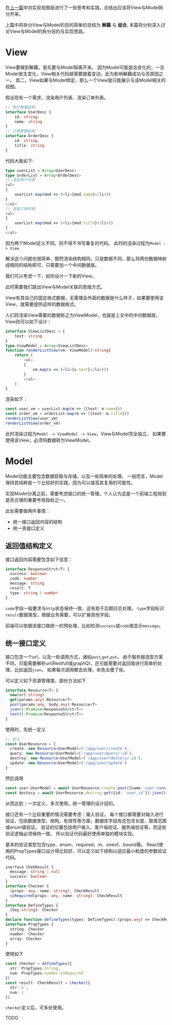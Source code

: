 在[上一篇](./1-intro.md)中对实现视图层进行了一些思考和实践，总结出应该将View与Model拆分开来。

上篇中将拆分View与Model的目的简单的总结为 **解藕** 与 **组合**,
本篇将分别深入讨论View与Model的拆分目的与实现思路。

# View
View要做到解藕，首先要与Model隔离开来。
因为Model可能是会变化的，一旦Model发生变化，View相关代码就需要跟着变动，此为影响解藕成功与否原因之一。
其二，View如果与Model绑定，那么一个View就只能展示与该Model相关的视图。

假设现有一个需求，渲染用户列表、渲染订单列表。
```TypeScript
// 用户数据结构
interface UserDesc {
    id: string,
    name: string
}
// 订单数据结构
interface OrderDesc {
    id: string,
    title: string
}
```
代码大致如下:
```TypeScript
type userList = Array<UserDesc>
type orderList = Array<OrderDesc>
// 渲染用户列表
<ul>
{
    userList.map(mod => (<li>{mod.name}</li>))
}
</ul>
// 渲染订单列表
<ul>
{
    userList.map(mod => (<li>{mod.title}</li>))
}
</ul>
```
因为两个Model定义不同，则不得不书写重复的代码。
此时的渲染过程为`Model -> View`

解决这个问题也很简单，既然渲染结构相同，只是数据不同，那么将两份数据映射成相同的结构即可，只需要加一个中间数据层。

我们可以考虑一下，如何设计一下新的View。

此时需要我们跳出View与Model关联的思维方式。

View有其自己的固定格式数据，无需理会外面的数据是什么样子，如果要使用该View，就需要提供这样的数据格式。

人们将渲染View需要的数据称之为ViewModel，也就是上文中的中间数据层，View则可以如下设计：
```TypeScript
interface ViewListDesc = {
    text: string
}
type ViewModel = Array<ViewListDesc>
function renderListView(vm: ViewModel):string{
    return (
        <ul>
        {
            vm.map(v => (<li>{v.text}</li>)))
        }
        </ul>
    )
}
```

渲染如下：
```TypeScript
const user_vm = userList.map(m => ({text: m.name}))
const order_vm = orderList.map(m => ({text: m.title}))
renderListView(user_vm)
renderListView(order_vm)
```
此时渲染过程为`Model -> ViewModel -> View`，View与Model完全独立，
如果要使用该View，必须将数据转为ViewModel。

# Model

Model功能主要包含数据获取与存储，以及一些简单的处理。
一般而言，Model保持其纯粹是一个比较好的实践，因为可以提高其复用的可能性。

实现Model分离之前，需要考虑接口的统一管理。个人认为这是一个前端工程规划是否合理的重要考核指标之一。

此处需要做两件事情：
+ 统一接口返回内容的结构
+ 统一资接口定义

## 返回值结构定义
接口返回内容需要包含如下信息：
```TypeScript
interface ResponseStrct<T> {
  success: boolean
  code: number
  message: string
  result: T
  type: string | number
}
```
`code`字段一般要求与`http`状态保持一致，这有助于后期日志处理。
`type`字段标识`result`数据类型，根据业务需要，可以扩展其他字段。

前端可以依据该接口做统一的预处理，比如检测`success`或`code`值显示`message`。

## 统一接口定义
接口包含一个url，以及一些调用方式，诸如`post`,`get`,`put`。
由于服务器选型方案不同，可能需要解析url(Restfull或graphQ)，还可能需要对返回值进行简单的处理，比如返回`json`。
如果每次调用都去处理，未免太傻了些。

可以定义如下资源管理类，部份方法如下
```TypeScript
interface Resource<T> {
  new(url:string)
  get(params:any):Resource<T>
  post(params:any, body:any):Resource<T>
  json():Promise<ResponseStrct<T>>
  text():Promise<ResponseStrct<T>>
}
```
使用时，先统一定义
```TypeScript
// 定义
const UserResource = {
  create: new Resource<UserModel>('/app/user/create'),
  query: new Resource<UserModel>('/app/user/query/:id'),
  destroy: new Resource<UserModel>('/app/user/destory/:id'),
  update: new Resource<UserModel>('/app/user/update')
}
```
然后调用
```TypeScript
const user:UserModel = await UserResource.create.post({name:'user_name', age:1}).json()
const destory = await UserResource.destroy.get({id: 'user_id'}).json()
```
从而达到：一次定义，多次使用，统一管理的设计目的。


接口还有一个比较重要的情况需要考虑：输入验证。
每个接口都需要对输入进行验证，包括数据类型、结构、有效性等方面，数据库字段有还包含长度、取值范围或enum值验证。
验证的位置包括用户输入、客户端验证、服务端验证等，而这些验证逻辑必须保持一致。
所以验证代码最好使用单独的模块实现。

基本的验证类型包含type、enum、required、in、oneof、bound等。
React使用的PropTypes接口设计得比较好，可以定义如下结构以适应最小粒度的参数验证代码。
```TypeScript
inerface ChekResult {
  message: string | null
  success: boolean
}
interface Checker {
  (props: any, name: string): CheckResult
  isRequired(props: any, name: string): CheckResult
}
interface DefineTypes {
  [key:string]: Checker
}
declare function defineTypes(types: DefineTypes):(props:any) => CheckResult
interface PropTypes {
  string: Checker
  number: Checker
  array: Checker
} 
```
使用如下
```TypeScript
const checker = defineTypes({
  str: PropTypes.string,
  num: PropTypes.number.isRequired
})
const result: CheckResult = checker({
  str:'s', 
  num: 1
})
```
`checker`定义后，可多处使用。

TODO
